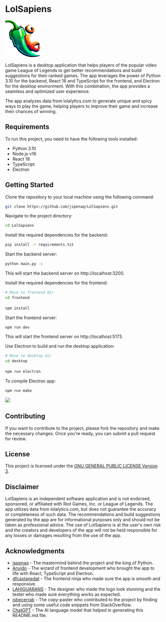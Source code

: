 # LolSapiens

<img src="https://github.com/jspenaq/LolSapiens/blob/main/frontend/src/assets/images/logo.png?raw=true" height="120" /> 

LolSapiens is a desktop application that helps players of the popular video game League of Legends to get better recommendations and build suggestions for their ranked games. The app leverages the power of Python 3.10 for the backend, React 18 and TypeScript for the frontend, and Electron for the desktop environment. With this combination, the app provides a seamless and optimized user experience.

The app analyzes data from lolalytics.com to generate unique and spicy ways to play the game, helping players to improve their game and increase their chances of winning.

## Requirements

To run this project, you need to have the following tools installed:

- Python 3.10
- Node.js v16
- React 18
- TypeScript
- Electron

## Getting Started

Clone the repository to your local machine using the following command:

```bash
git clone https://github.com/jspenaq/LolSapiens.git
```

Navigate to the project directory:
```bash
cd LolSapiens
```

Install the required dependencies for the backend:
```bash
pip install -r requirements.txt
```

Start the backend server:

```bash
python main.py -s
```

This will start the backend server on http://localhost:3200.

Install the required dependencies for the frontend:
```bash
# Move to frontend dir
cd frontend

npm install
```

Start the frontend server:

```bash
npm run dev
```

This will start the frontend server on http://localhost:5173.

Use Electron to build and run the desktop application:

```bash
# Move to desktop dir
cd desktop

npm run electron
```

To compile Electron app:

```bash
npm run make
```

<img src="https://user-images.githubusercontent.com/36420972/218279770-1ccaa9ae-7372-46a8-99bb-6ba25281ce83.png" height="500" /> 

## Contributing
If you want to contribute to the project, please fork the repository and make the necessary changes. Once you're ready, you can submit a pull request for review.

## License
This project is licensed under the [GNU GENERAL PUBLIC LICENSE Version 3](https://www.gnu.org/licenses/gpl-3.0.en.html).

## Disclaimer
LolSapiens is an independent software application and is not endorsed, sponsored, or affiliated with Riot Games, Inc. or League of Legends. The app utilizes data from lolalytics.com, but does not guarantee the accuracy or completeness of such data. The recommendations and build suggestions generated by the app are for informational purposes only and should not be taken as professional advice. The use of LolSapiens is at the user's own risk and the creators and developers of the app will not be held responsible for any losses or damages resulting from the use of the app.

## Acknowledgments
- [jspenaq](https://github.com/jspenaq) - The mastermind behind the project and the king of Python.
- [Anvido](https://github.com/Anvido) - The wizard of frontend development who brought the app to life with React, TypeScript and Electron.
- [dfcastanedat](https://github.com/dfcastanedat) - The frontend ninja who made sure the app is smooth and responsive.
- [LAHIGUARANS](https://github.com/LAHIGUARANS) - The designer who made the logo look stunning and the tester who made sure everything works as expected.
- [jsbecerrab](https://github.com/jsbecerrab) - The copy-paster who contributed to the project by finding and using some useful code snippets from StackOverflow.
- [ChatGPT](https://openai.com/) - The AI language model that helped in generating this README.md file.
